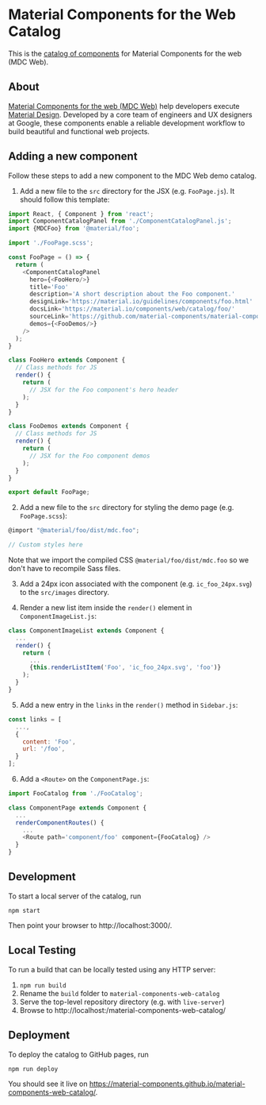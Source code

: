 # Material Components for the Web Catalog

This is the [catalog of components](https://material-components.github.io/material-components-web-catalog/) for Material Components for the web (MDC Web).

## About

[Material Components for the web (MDC Web)](https://github.com/material-components/material-components-web) help developers execute [Material Design](https://www.material.io).
Developed by a core team of engineers and UX designers at Google, these components enable a reliable development workflow to build beautiful and functional web projects.

## Adding a new component

Follow these steps to add a new component to the MDC Web demo catalog.

1. Add a new file to the `src` directory for the JSX (e.g. `FooPage.js`). It should follow this template:

```js
import React, { Component } from 'react';
import ComponentCatalogPanel from './ComponentCatalogPanel.js';
import {MDCFoo} from '@material/foo';

import './FooPage.scss';

const FooPage = () => {
  return (
    <ComponentCatalogPanel
      hero={<FooHero/>}
      title='Foo'
      description='A short description about the Foo component.'
      designLink='https://material.io/guidelines/components/foo.html'
      docsLink='https://material.io/components/web/catalog/foo/'
      sourceLink='https://github.com/material-components/material-components-web/tree/master/packages/mdc-foo'
      demos={<FooDemos/>}
    />
  );
}

class FooHero extends Component {
  // Class methods for JS
  render() {
    return (
      // JSX for the Foo component's hero header
    );
  }
}

class FooDemos extends Component {
  // Class methods for JS
  render() {
    return (
      // JSX for the Foo component demos
    );
  }
}

export default FooPage;

```

2. Add a new file to the `src` directory for styling the demo page (e.g. `FooPage.scss`):

```js
@import "@material/foo/dist/mdc.foo";

// Custom styles here
```

Note that we import the compiled CSS `@material/foo/dist/mdc.foo` so we don't have to recompile Sass files.

3. Add a 24px icon associated with the component (e.g. `ic_foo_24px.svg`) to the `src/images` directory.

4. Render a new list item inside the `render()` element in `ComponentImageList.js`:

```js
class ComponentImageList extends Component {
  ...
  render() {
    return (
      ...
      {this.renderListItem('Foo', 'ic_foo_24px.svg', 'foo')}
    );
  }
}
```

5. Add a new entry in the `links` in the `render()` method in `Sidebar.js`:

```js
const links = [
  ...,
  {
    content: 'Foo',
    url: '/foo',
  }
];
```

6. Add a `<Route>` on the `ComponentPage.js`:

```js
import FooCatalog from './FooCatalog';

class ComponentPage extends Component {
  ...
  renderComponentRoutes() {
    ...
    <Route path='component/foo' component={FooCatalog} />
  }
}
```

## Development

To start a local server of the catalog, run

```
npm start
```

Then point your browser to http://localhost:3000/.

## Local Testing

To run a build that can be locally tested using any HTTP server:

1. `npm run build`
2. Rename the `build` folder to `material-components-web-catalog`
3. Serve the top-level repository directory (e.g. with `live-server`)
4. Browse to http://localhost:<port>/material-components-web-catalog/

## Deployment

To deploy the catalog to GitHub pages, run

```
npm run deploy
```
You should see it live on https://material-components.github.io/material-components-web-catalog/.
